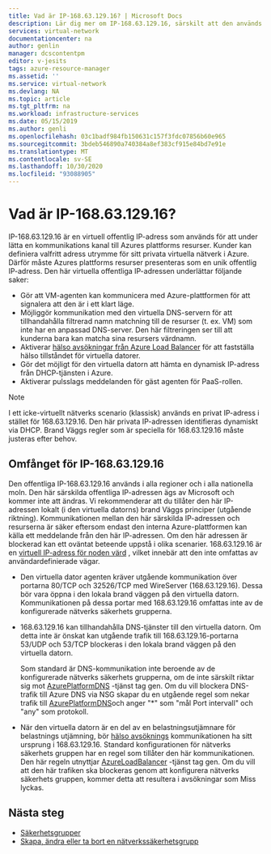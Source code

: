 ```yaml
---
title: Vad är IP-168.63.129.16? | Microsoft Docs
description: Lär dig mer om IP-168.63.129.16, särskilt att den används för att under lätta en kommunikations kanal till Azures plattforms resurser.
services: virtual-network
documentationcenter: na
author: genlin
manager: dcscontentpm
editor: v-jesits
tags: azure-resource-manager
ms.assetid: ''
ms.service: virtual-network
ms.devlang: NA
ms.topic: article
ms.tgt_pltfrm: na
ms.workload: infrastructure-services
ms.date: 05/15/2019
ms.author: genli
ms.openlocfilehash: 03c1badf984fb150631c157f3fdc07856b60e965
ms.sourcegitcommit: 3bdeb546890a740384a8ef383cf915e84bd7e91e
ms.translationtype: MT
ms.contentlocale: sv-SE
ms.lasthandoff: 10/30/2020
ms.locfileid: "93088905"
---
```

# <a name="what-is-ip-address-1686312916"></a>Vad är IP-168.63.129.16?

IP-168.63.129.16 är en virtuell offentlig IP-adress som används för att under lätta en kommunikations kanal till Azures plattforms resurser. Kunder kan definiera valfritt adress utrymme för sitt privata virtuella nätverk i Azure. Därför måste Azures plattforms resurser presenteras som en unik offentlig IP-adress. Den här virtuella offentliga IP-adressen underlättar följande saker:

- Gör att VM-agenten kan kommunicera med Azure-plattformen för att signalera att den är i ett klart läge.
- Möjliggör kommunikation med den virtuella DNS-servern för att tillhandahålla filtrerad namn matchning till de resurser (t. ex. VM) som inte har en anpassad DNS-server. Den här filtreringen ser till att kunderna bara kan matcha sina resursers värdnamn.
- Aktiverar [hälso avsökningar från Azure Load Balancer](../load-balancer/load-balancer-custom-probe-overview.md) för att fastställa hälso tillståndet för virtuella datorer.
- Gör det möjligt för den virtuella datorn att hämta en dynamisk IP-adress från DHCP-tjänsten i Azure.
- Aktiverar pulsslags meddelanden för gäst agenten för PaaS-rollen.

> [!NOTE]
> I ett icke-virtuellt nätverks scenario (klassisk) används en privat IP-adress i stället för 168.63.129.16. Den här privata IP-adressen identifieras dynamiskt via DHCP. Brand Väggs regler som är speciella för 168.63.129.16 måste justeras efter behov.

## <a name="scope-of-ip-address-1686312916"></a>Omfånget för IP-168.63.129.16

Den offentliga IP-168.63.129.16 används i alla regioner och i alla nationella moln. Den här särskilda offentliga IP-adressen ägs av Microsoft och kommer inte att ändras. Vi rekommenderar att du tillåter den här IP-adressen lokalt (i den virtuella datorns) brand Väggs principer (utgående riktning). Kommunikationen mellan den här särskilda IP-adressen och resurserna är säker eftersom endast den interna Azure-plattformen kan källa ett meddelande från den här IP-adressen. Om den här adressen är blockerad kan ett oväntat beteende uppstå i olika scenarier. 168.63.129.16 är en [virtuell IP-adress för noden värd](../virtual-network/security-overview.md#azure-platform-considerations) , vilket innebär att den inte omfattas av användardefinierade vägar.

- Den virtuella dator agenten kräver utgående kommunikation över portarna 80/TCP och 32526/TCP med WireServer (168.63.129.16). Dessa bör vara öppna i den lokala brand väggen på den virtuella datorn. Kommunikationen på dessa portar med 168.63.129.16 omfattas inte av de konfigurerade nätverks säkerhets grupperna.

- 168.63.129.16 kan tillhandahålla DNS-tjänster till den virtuella datorn. Om detta inte är önskat kan utgående trafik till 168.63.129.16-portarna 53/UDP och 53/TCP blockeras i den lokala brand väggen på den virtuella datorn.

  Som standard är DNS-kommunikation inte beroende av de konfigurerade nätverks säkerhets grupperna, om de inte särskilt riktar sig mot [AzurePlatformDNS](../virtual-network/service-tags-overview.md#available-service-tags) -tjänst tag gen. Om du vill blockera DNS-trafik till Azure DNS via NSG skapar du en utgående regel som nekar trafik till [AzurePlatformDNS](../virtual-network/service-tags-overview.md#available-service-tags)och anger "*" som "mål Port intervall" och "any" som protokoll.

- När den virtuella datorn är en del av en belastningsutjämnare för belastnings utjämning, bör [hälso avsöknings](../load-balancer/load-balancer-custom-probe-overview.md) kommunikationen ha sitt ursprung i 168.63.129.16. Standard konfigurationen för nätverks säkerhets gruppen har en regel som tillåter den här kommunikationen. Den här regeln utnyttjar [AzureLoadBalancer](../virtual-network/service-tags-overview.md#available-service-tags) -tjänst tag gen. Om du vill att den här trafiken ska blockeras genom att konfigurera nätverks säkerhets gruppen, kommer detta att resultera i avsökningar som Miss lyckas.

## <a name="next-steps"></a>Nästa steg

- [Säkerhetsgrupper](security-overview.md)
- [Skapa, ändra eller ta bort en nätverkssäkerhetsgrupp](manage-network-security-group.md)
